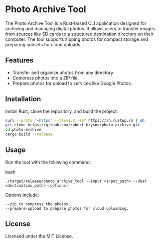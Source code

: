 # Photo Archive Tool

The Photo Archive Tool is a Rust-based CLI application designed for archiving and managing digital photos. It allows users to transfer images from sources like SD cards to a structured destination directory on their computer. The tool supports zipping photos for compact storage and preparing subsets for cloud uploads.

## Features

- Transfer and organize photos from any directory.
- Compress photos into a ZIP file.
- Prepare photos for upload to services like Google Photos.

## Installation

Install Rust, clone the repository, and build the project:
```bash
curl --proto '=https' --tlsv1.2 -sSf https://sh.rustup.rs | sh
git clone https://github.com/robert-bryson/photo-archive.git
cd photo-archive
cargo build --release
```

## Usage

Run the tool with the following command:

bash

`./target/release/photo_archive_tool --input <input_path> --dest <destination_path> [options]`

Options include:

    --zip to compress the photos.
    --prepare-upload to prepare photos for cloud uploading.

## License

Licensed under the MIT License.
